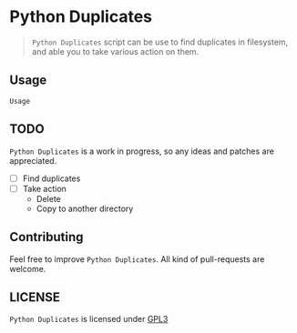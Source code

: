 # Python Duplicates

> `Python Duplicates` script can be use to find duplicates in filesystem, and 
> able you to take various action on them.

Usage
-----

```
Usage
```

TODO
----

`Python Duplicates` is a work in progress, so any ideas and patches are appreciated.

* [ ] Find duplicates
* [ ] Take action
    * Delete
    * Copy to another directory

Contributing
------------

Feel free to improve `Python Duplicates`. All kind of pull-requests are welcome.

LICENSE
------

`Python Duplicates` is licensed under 
[GPL3](https://github.com/nagracks/py_duplicates/blob/master/LICENSE)

